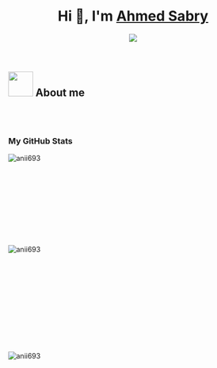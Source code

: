<h1 align="center">Hi 👋, I'm <a href="https://100rabhcsmc.github.io/Me.io/" target="blank">
Ahmed Sabry</a></h1>

<p align="center">
  <a href="https://github.com/DenverCoder1/readme-typing-svg"><img src="https://readme-typing-svg.herokuapp.com?font=Time+New+Roman&color=%23C8BE25&size=25&center=true&vCenter=true&width=600&height=100&lines=BackEnd+Developer+.Net;Computer+Science+Student;Competitive+Programmer;Always+learning+new+things"></a>
</p>

<br>

	
## <picture><img src = "https://github.com/7oSkaaa/7oSkaaa/blob/main/Images/about_me.gif?raw=true" width = 50px></picture> About me


<br><br>


<h3>My GitHub Stats</h3>
<p><img align="left" src="https://github-readme-stats.vercel.app/api/top-langs?username=A7medS3bry&show_icons=true&theme=dark&locale=en&layout=compact" alt="anii693" /></p>
<br><br><br><br><br><br><br><br><br><br>
<p>&nbsp;<img align="left" src="https://github-readme-stats.vercel.app/api?username=A7medS3bry&show_icons=true&theme=dark&locale=en" alt="anii693" /></p>

<br><br><br><br><br><br><br><br><br><br>
<p><img align="left" src="https://github-readme-streak-stats.herokuapp.com/?user=A7medS3bry&theme=dark" alt="anii693" /></p>
